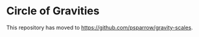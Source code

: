 Circle of Gravities
===================

This repository has moved to https://github.com/psparrow/gravity-scales.